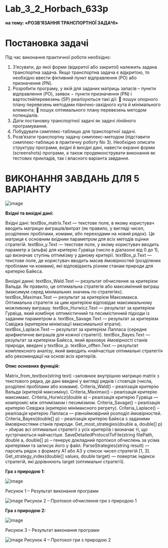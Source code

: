 # Lab_3_2_Horbach_633p

**на тему:	«РОЗВ’ЯЗАННЯ ТРАНСПОРТНОЇ ЗАДАЧІ»**

# Постановка задачі

Під час виконання практичної роботи необхідно:
1.	З’ясувати, до якої форми (відкритої або закритої) належить задана транспортна задача. Якщо транспортна задача є відкритою, то необхідно ввести фіктивний пункт відправлення (PO) або призначення (PN).
2.	Розробити програму, у якій для заданих матриць запасів – пункти відправлення (PO), заявок − пункти призначення (PN) і вартостейперевезень (SP) реалізуються такі дії:
	пошук опорного плану перевезень методами північно-західного кута й мінімального елемента;
	пошук оптимального плану перевезень методом потенціалів.
3.	Дати постановку транспортної задачі як задачі лінійного програмування.
4.	Побудувати симплекс-таблицю для транспортної задачі.
5.	Розв’язати транспортну задачу симплекс-методом (підставити симплекс-таблицю в практичну роботу No 3). Необхідно описати структуру програми, вхідні й вихідні дані, навести екранні форми (screenshots) програми, а також продемонструвати виконання як тестових прикладів, так і власного варіанта завдання.

# ВИКОНАННЯ ЗАВДАНЬ ДЛЯ 5 ВАРІАНТУ

![image](https://github.com/user-attachments/assets/1690013c-0d59-4168-b0e9-3ff5acbe0a3d)

**Вхідні та вихідні дані:**

Вхідні дані:
textBox_matrix.Text — текстове поле, в якому користувач вводить матрицю виграшів/витрат (як правило, у вигляді чисел, розділених пробілами, комами, або переходами на новий рядок). Ця матриця є основним вхідним параметром для всіх методів оцінки стратегій.
textBox_y.Text — текстове поле, у якому користувач вводить параметр a (альфа) для критерію Гурвіца (число в діапазоні від 0 до 1), що визначає ступінь оптимізму у даному критерії.
textBox_p.Text — текстове поле, де користувач вводить масив ймовірностей (розділених пробілами чи комами), які відповідають різним станам природи для критерію Байєса.

Вихідні данні:
textBox_Wald.Text — результат обчислення за критерієм Вальда. Як правило, це оптимальна стратегія або максимінний виграш (максимум серед мінімальних значень по стратегіях).
textBox_Maximax.Text — результат за критерієм Максимакса. Оптимальна стратегія за цим критерієм відповідає максимальному можливому виграшу.
textBox_Hurwicz.Text — результат за критерієм Гурвіца, який комбінує оптимістичний та песимістичний підходи із заданим параметром a.
textBox_Savage.Text — результат за критерієм Савіджа (критерієм мінімізації максимальної втрати).
textBox_Laplace.Text — результат за критерієм Лапласа (середнє арифметичне виграшів для кожної стратегії).
textBox_Bayes.Text — результат за критерієм Байєса, який враховує ймовірності станів природи, введені у textBox_p.
textBox_offten.Text — результат комплексного аналізу, який виводить «найчастіше оптимальні стратегії» або рекомендації на основі всіх критеріїв.

**Опис основних функцій:**

Matrix_from_textbox(string text) –заповнює внутрішню матрицю matrix з текстового рядка, де дані введені у вигляді рядків і стовпців (числа, розділені пробілами або комами).
Criteria_Wald() – реалізація критерію Вальда (критерій максиміну).
Criteria_Maximax() – реалізація критерію максимакс.
Criteria_Hurwicz(double a) – реалізація критерію Гурвіца — компроміс між оптимізмом і песимізмом.
Criteria_Savage() – реалізація критерію Севіджа (критерію мінімаксного регрету).
Criteria_Laplace() – реалізація критерію Лапласа — рівноймовірний розподіл ймовірностей.
Criteria_Bayes(double[] p) – реалізація критерію Байєса з заданими ймовірностями станів природи.
Get_most_strategies(double a, double[] p) – збирає всі оптимальні стратегії з усіх критеріїв і визначає ті, що зустрічаються найчастіше.
SaveDetailedProtocolToFile(string filePath, double a, double[] p) – генерує докладний протокол обчислень за усіма критеріями та записує його у файл.
ParseStrategies(string result) — парсить рядок з формату A1 або A3 у список чисел стратегій [1, 3].
Get_strategy_index(double[] values, double target) — повертає індекси стратегій, які дорівнюють target (оптимальні стратегії).

**Гра з природою 1:**

![image](https://github.com/user-attachments/assets/3808caa2-35ef-4a9a-8db4-a168635dc220)

Рисунок 1 – Результат виконання програми

![image](https://github.com/user-attachments/assets/1000d9bf-3216-4274-8cda-0fc34d99c488)
Рисунок 2 – Протокол обчислення гри з природою 1

**Гра з природою 2:**

![image](https://github.com/user-attachments/assets/4beb0676-ebc0-412f-a1ac-fad5c3b21b89)

Рисунок 3 – Результат виконання програми

![image](https://github.com/user-attachments/assets/2e7dd3a5-dda3-491a-b570-1f2a2db03b42)
Рисунок 4 – Протокол гри з природою 2

